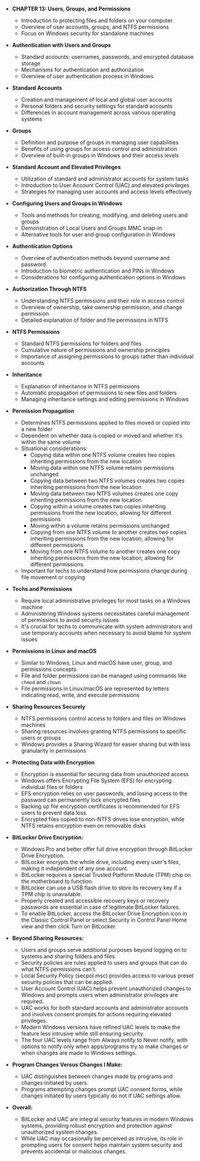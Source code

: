 - **CHAPTER 13: Users, Groups, and Permissions**
  - Introduction to protecting files and folders on your computer
  - Overview of user accounts, groups, and NTFS permissions
  - Focus on Windows security for standalone machines

- **Authentication with Users and Groups**
  - Standard accounts: usernames, passwords, and encrypted database storage
  - Mechanisms for authentication and authorization
  - Overview of user authentication process in Windows

- **Standard Accounts**
  - Creation and management of local and global user accounts
  - Personal folders and security settings for standard accounts
  - Differences in account management across various operating systems

- **Groups**
  - Definition and purpose of groups in managing user capabilities
  - Benefits of using groups for access control and administration
  - Overview of built-in groups in Windows and their access levels

- **Standard Account and Elevated Privileges**
  - Utilization of standard and administrator accounts for system tasks
  - Introduction to User Account Control (UAC) and elevated privileges
  - Strategies for managing user accounts and access levels effectively

- **Configuring Users and Groups in Windows**
  - Tools and methods for creating, modifying, and deleting users and groups
  - Demonstration of Local Users and Groups MMC snap-in
  - Alternative tools for user and group configuration in Windows

- **Authentication Options**
  - Overview of authentication methods beyond username and password
  - Introduction to biometric authentication and PINs in Windows
  - Considerations for configuring authentication options in Windows

- **Authorization Through NTFS**
  - Understanding NTFS permissions and their role in access control
  - Overview of ownership, take ownership permission, and change permission
  - Detailed explanation of folder and file permissions in NTFS

- **NTFS Permissions**
  - Standard NTFS permissions for folders and files
  - Cumulative nature of permissions and ownership principles
  - Importance of assigning permissions to groups rather than individual accounts

- **Inheritance**
  - Explanation of inheritance in NTFS permissions
  - Automatic propagation of permissions to new files and folders
  - Managing inheritance settings and editing permissions in Windows

- **Permission Propagation**
  - Determines NTFS permissions applied to files moved or copied into a new folder
  - Dependent on whether data is copied or moved and whether it's within the same volume
  - Situational considerations:
    - Copying data within one NTFS volume creates two copies inheriting permissions from the new location
    - Moving data within one NTFS volume retains permissions unchanged
    - Copying data between two NTFS volumes creates two copies inheriting permissions from the new location
    - Moving data between two NTFS volumes creates one copy inheriting permissions from the new location
    - Copying within a volume creates two copies inheriting permissions from the new location, allowing for different permissions
    - Moving within a volume retains permissions unchanged
    - Copying from one NTFS volume to another creates two copies inheriting permissions from the new location, allowing for different permissions
    - Moving from one NTFS volume to another creates one copy inheriting permissions from the new location, allowing for different permissions
  - Important for techs to understand how permissions change during file movement or copying
  
- **Techs and Permissions**
  - Require local administrative privileges for most tasks on a Windows machine
  - Administering Windows systems necessitates careful management of permissions to avoid security issues
  - It's crucial for techs to communicate with system administrators and use temporary accounts when necessary to avoid blame for system issues
  
- **Permissions in Linux and macOS**
  - Similar to Windows, Linux and macOS have user, group, and permissions concepts
  - File and folder permissions can be managed using commands like `chmod` and `chown`
  - File permissions in Linux/macOS are represented by letters indicating read, write, and execute permissions
  
- **Sharing Resources Securely**
  - NTFS permissions control access to folders and files on Windows machines
  - Sharing resources involves granting NTFS permissions to specific users or groups
  - Windows provides a Sharing Wizard for easier sharing but with less granularity in permissions
  
- **Protecting Data with Encryption**
  - Encryption is essential for securing data from unauthorized access
  - Windows offers Encrypting File System (EFS) for encrypting individual files or folders
  - EFS encryption relies on user passwords, and losing access to the password can permanently lock encrypted files
  - Backing up file encryption certificates is recommended for EFS users to prevent data loss
  - Encrypted files copied to non-NTFS drives lose encryption, while NTFS retains encryption even on removable disks

- **BitLocker Drive Encryption:**
    - Windows Pro and better offer full drive encryption through BitLocker Drive Encryption.
    - BitLocker encrypts the whole drive, including every user's files, making it independent of any one account.
    - BitLocker requires a special Trusted Platform Module (TPM) chip on the motherboard to function.
    - BitLocker can use a USB flash drive to store its recovery key if a TPM chip is unavailable.
    - Properly created and accessible recovery keys or recovery passwords are essential in case of legitimate BitLocker failures.
    - To enable BitLocker, access the BitLocker Drive Encryption icon in the Classic Control Panel or select Security in Control Panel Home view and then click Turn on BitLocker.

- **Beyond Sharing Resources:**
    - Users and groups serve additional purposes beyond logging on to systems and sharing folders and files.
    - Security policies are rules applied to users and groups that can do what NTFS permissions can't.
    - Local Security Policy (secpol.msc) provides access to various preset security policies that can be applied.
    - User Account Control (UAC) helps prevent unauthorized changes to Windows and prompts users when administrator privileges are required.
    - UAC works for both standard accounts and administrator accounts and involves consent prompts for actions requiring elevated privileges.
    - Modern Windows versions have refined UAC levels to make the feature less intrusive while still ensuring security.
    - The four UAC levels range from Always notify to Never notify, with options to notify only when apps/programs try to make changes or when changes are made to Windows settings.

- **Program Changes Versus Changes I Make:**
    - UAC distinguishes between changes made by programs and changes initiated by users.
    - Programs attempting changes prompt UAC consent forms, while changes initiated by users typically do not if UAC settings allow.

- **Overall:**
    - BitLocker and UAC are integral security features in modern Windows systems, providing robust encryption and protection against unauthorized system changes.
    - While UAC may occasionally be perceived as intrusive, its role in prompting users for consent helps maintain system security and prevents accidental or malicious changes.